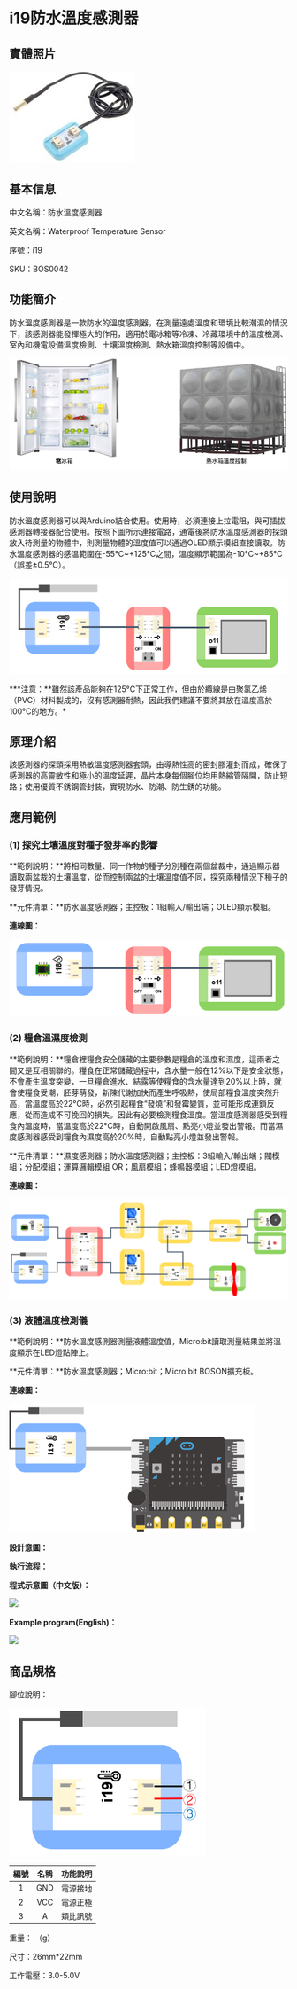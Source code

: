 # i19防水溫度感測器

## 實體照片

![](../../.gitbook/assets/water_proof_temperature_sensor.jpg)

## 基本信息

中文名稱：防水溫度感測器

英文名稱：Waterproof Temperature Sensor

序號：i19

SKU：BOS0042

## 功能簡介

防水溫度感測器是一款防水的溫度感測器，在測量遠處溫度和環境比較潮濕的情況下，該感測器能發揮極大的作用，適用於電冰箱等冷凍、冷藏環境中的溫度檢測、室內和機電設備溫度檢測、土壤溫度檢測、熱水箱溫度控制等設備中。

![](../../.gitbook/assets/water_proof_temperature_sensor_intro.png)

## 使用說明

防水溫度感測器可以與Arduino結合使用。使用時，必須連接上拉電阻，與可插拔感測器轉接器配合使用。按照下圖所示連接電路，通電後將防水溫度感測器的探頭放入待測量的物體中，則測量物體的溫度值可以通過OLED顯示模組直接讀取。防水溫度感測器的感溫範圍在-55℃~+125℃之間，溫度顯示範圍為-10°C~+85°C（誤差±0.5°C）。

![](../../.gitbook/assets/water_proof_temperature_sensor_ui.png)

**\*注意：**雖然該產品能夠在125°C下正常工作，但由於纜線是由聚氯乙烯（PVC）材料製成的，沒有感測器耐熱，因此我們建議不要將其放在溫度高於100°C的地方。\*

## 原理介紹

該感測器的探頭採用熱敏溫度感測器套頭，由導熱性高的密封膠灌封而成，確保了感測器的高靈敏性和極小的溫度延遲，晶片本身每個腳位均用熱縮管隔開，防止短路；使用優質不銹鋼管封裝，實現防水、防潮、防生銹的功能。

## 應用範例

### \(1\) 探究土壤溫度對種子發芽率的影響

**範例說明：**將相同數量、同一作物的種子分別種在兩個盆裁中，通過顯示器讀取兩盆裁的土壤溫度，從而控制兩盆的土壤溫度值不同，探究兩種情況下種子的發芽情況。

**元件清單：**防水溫度感測器；主控板：1組輸入/輸出端；OLED顯示模組。

**連線圖：**

![](../../.gitbook/assets/water_proof_temperature_sensor_example1.png)

### \(2\) 糧倉溫濕度檢測

**範例說明：**糧倉裡糧食安全儲藏的主要參數是糧倉的溫度和濕度，這兩者之間又是互相關聯的。糧食在正常儲藏過程中，含水量一般在12%以下是安全狀態，不會產生溫度突變，一旦糧倉進水、結露等使糧食的含水量達到20%以上時，就會使糧食受潮，胚芽萌發，新陳代謝加快而產生呼吸熱，使局部糧食溫度突然升高，當溫度高於22°C時，必然引起糧食“發燒”和發霉變質，並可能形成連鎖反應，從而造成不可挽回的損失。因此有必要檢測糧食溫度。當溫度感測器感受到糧食內溫度時，當溫度高於22°C時，自動開啟風扇、點亮小燈並發出警報。而當濕度感測器感受到糧食內濕度高於20%時，自動點亮小燈並發出警報。

**元件清單：**濕度感測器；防水溫度感測器；主控板：3組輸入/輸出端；閥模組；分配模組；運算邏輯模組 OR；風扇模組；蜂鳴器模組；LED燈模組。

**連線圖：**

![](../../.gitbook/assets/water_proof_temperature_sensor_example2.png)

### \(3\) 液體溫度檢測儀

**範例說明：**防水溫度感測器測量液體溫度值，Micro:bit讀取測量結果並將溫度顯示在LED燈點陣上。

**元件清單：**防水溫度感測器；Micro:bit；Micro:bit BOSON擴充板。

**連線圖：**

![](../../.gitbook/assets/water_proof_temperature_sensor_example3.png)

**設計意圖：**

**執行流程：**

**程式示意圖（中文版）：**

![](https://github.com/assets/water_proof_temperature_sensor/water_proof_temperature_sensor_prg_ch_tw.png)

**Example program\(English\)：**

![](https://github.com/assets/water_proof_temperature_sensor/water_proof_temperature_sensor_prg_en.png)

## 商品規格

腳位說明：

![](../../.gitbook/assets/water_proof_temperature_sensor_spec.png)

| **編號** | **名稱** | **功能說明** |
| :---: | :---: | :---: |
| 1 | GND | 電源接地 |
| 2 | VCC | 電源正極 |
| 3 | A | 類比訊號 |

重量： （g）

尺寸：26mm\*22mm

工作電壓：3.0-5.0V

